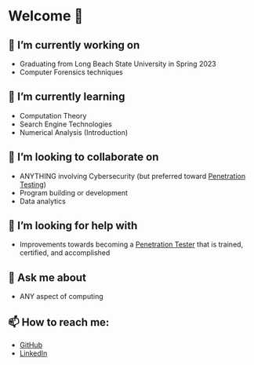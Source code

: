 # Welcome 👋
## 🔭 I’m currently working on
- Graduating from Long Beach State University in Spring 2023
- Computer Forensics techniques
## 🌱 I’m currently learning
- Computation Theory
- Search Engine Technologies
- Numerical Analysis (Introduction)
## 👯 I’m looking to collaborate on
- ANYTHING involving Cybersecurity (but preferred toward [Penetration Testing](https://en.wikipedia.org/wiki/Penetration_test))
- Program building or development
- Data analytics
## 🤔 I’m looking for help with
- Improvements towards becoming a [Penetration Tester](https://www.offensive-security.com/pwk-oscp/) that is trained, certified, and accomplished
## 💬 Ask me about
- ANY aspect of computing
## 📫 How to reach me:
- [GitHub](https://github.com/gitMarv23)
- [LinkedIn](https://www.linkedin.com/in/marvin-barajas/)
